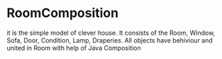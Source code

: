 # RoomComposition
it is the simple model of clever house. It consists of the Room, Window, Sofa, Door, Condition, Lamp, Draperies. All objects have behiviour and united in Room with help of Java Composition
